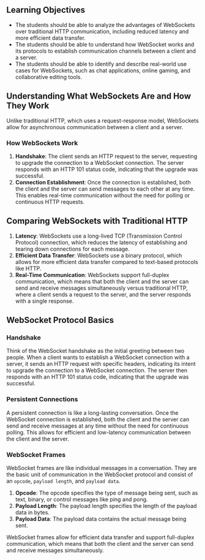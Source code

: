 ## Learning Objectives

- The students should be able to analyze the advantages of WebSockets over traditional HTTP communication, including reduced latency and more efficient data transfer.
- The students should be able to understand how WebSocket works and its protocols to establish communication channels between a client and a server.
- The students should be able to identify and describe real-world use cases for WebSockets, such as chat applications, online gaming, and collaborative editing tools.

## **Understanding What WebSockets Are and How They Work**

Unlike traditional HTTP, which uses a request-response model, WebSockets allow for asynchronous communication between a client and a server.

### How WebSockets Work

1. **Handshake**: The client sends an HTTP request to the server, requesting to upgrade the connection to a WebSocket connection. The server responds with an HTTP 101 status code, indicating that the upgrade was successful.
2. **Connection Establishment**: Once the connection is established, both the client and the server can send messages to each other at any time. This enables real-time communication without the need for polling or continuous HTTP requests.

## **Comparing WebSockets with Traditional HTTP**

1. **Latency**: WebSockets use a long-lived TCP (Transmission Control Protocol) connection, which reduces the latency of establishing and tearing down connections for each message.
2. **Efficient Data Transfer**: WebSockets use a binary protocol, which allows for more efficient data transfer compared to text-based protocols like HTTP.
3. **Real-Time Communication**: WebSockets support full-duplex communication, which means that both the client and the server can send and receive messages simultaneously versus traditional HTTP, where a client sends a request to the server, and the server responds with a single response.

## WebSocket Protocol Basics

### Handshake

Think of the WebSocket handshake as the initial greeting between two people. When a client wants to establish a WebSocket connection with a server, it sends an HTTP request with specific headers, indicating its intent to upgrade the connection to a WebSocket connection. The server then responds with an HTTP 101 status code, indicating that the upgrade was successful.

### Persistent Connections

A persistent connection is like a long-lasting conversation. Once the WebSocket connection is established, both the client and the server can send and receive messages at any time without the need for continuous polling. This allows for efficient and low-latency communication between the client and the server.

### **WebSocket Frames**

WebSocket frames are like individual messages in a conversation. They are the basic unit of communication in the WebSocket protocol and consist of an `opcode`, `payload length`, and `payload data`.

1. **Opcode**: The opcode specifies the type of message being sent, such as text, binary, or control messages like ping and pong.
2. **Payload Length**: The payload length specifies the length of the payload data in bytes.
3. **Payload Data**: The payload data contains the actual message being sent.

WebSocket frames allow for efficient data transfer and support full-duplex communication, which means that both the client and the server can send and receive messages simultaneously.